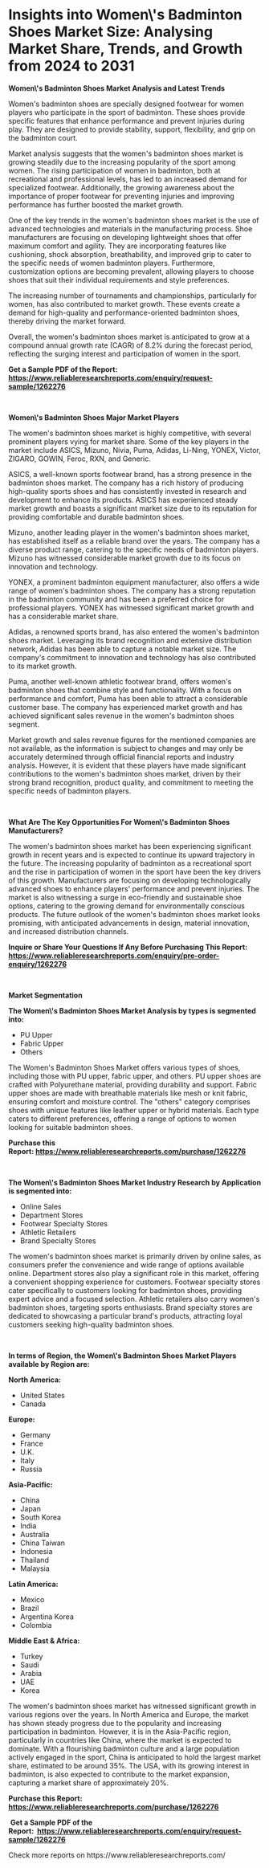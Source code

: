 <p><h1>Insights into Women\'s Badminton Shoes Market Size: Analysing Market Share, Trends, and Growth from 2024 to 2031</h1></p><p><strong>Women\'s Badminton Shoes Market Analysis and Latest Trends</strong></p>
<p><p>Women's badminton shoes are specially designed footwear for women players who participate in the sport of badminton. These shoes provide specific features that enhance performance and prevent injuries during play. They are designed to provide stability, support, flexibility, and grip on the badminton court.</p><p>Market analysis suggests that the women's badminton shoes market is growing steadily due to the increasing popularity of the sport among women. The rising participation of women in badminton, both at recreational and professional levels, has led to an increased demand for specialized footwear. Additionally, the growing awareness about the importance of proper footwear for preventing injuries and improving performance has further boosted the market growth.</p><p>One of the key trends in the women's badminton shoes market is the use of advanced technologies and materials in the manufacturing process. Shoe manufacturers are focusing on developing lightweight shoes that offer maximum comfort and agility. They are incorporating features like cushioning, shock absorption, breathability, and improved grip to cater to the specific needs of women badminton players. Furthermore, customization options are becoming prevalent, allowing players to choose shoes that suit their individual requirements and style preferences.</p><p>The increasing number of tournaments and championships, particularly for women, has also contributed to market growth. These events create a demand for high-quality and performance-oriented badminton shoes, thereby driving the market forward.</p><p>Overall, the women's badminton shoes market is anticipated to grow at a compound annual growth rate (CAGR) of 8.2% during the forecast period, reflecting the surging interest and participation of women in the sport.</p></p>
<p><strong>Get a Sample PDF of the Report:&nbsp; <a href="https://www.reliableresearchreports.com/enquiry/request-sample/1262276">https://www.reliableresearchreports.com/enquiry/request-sample/1262276</a></strong></p>
<p>&nbsp;</p>
<p><strong>Women\'s Badminton Shoes Major Market Players</strong></p>
<p><p>The women's badminton shoes market is highly competitive, with several prominent players vying for market share. Some of the key players in the market include ASICS, Mizuno, Nivia, Puma, Adidas, Li-Ning, YONEX, Victor, ZIGARO, GOWIN, Feroc, RXN, and Generic.</p><p>ASICS, a well-known sports footwear brand, has a strong presence in the badminton shoes market. The company has a rich history of producing high-quality sports shoes and has consistently invested in research and development to enhance its products. ASICS has experienced steady market growth and boasts a significant market size due to its reputation for providing comfortable and durable badminton shoes.</p><p>Mizuno, another leading player in the women's badminton shoes market, has established itself as a reliable brand over the years. The company has a diverse product range, catering to the specific needs of badminton players. Mizuno has witnessed considerable market growth due to its focus on innovation and technology.</p><p>YONEX, a prominent badminton equipment manufacturer, also offers a wide range of women's badminton shoes. The company has a strong reputation in the badminton community and has been a preferred choice for professional players. YONEX has witnessed significant market growth and has a considerable market share.</p><p>Adidas, a renowned sports brand, has also entered the women's badminton shoes market. Leveraging its brand recognition and extensive distribution network, Adidas has been able to capture a notable market size. The company's commitment to innovation and technology has also contributed to its market growth.</p><p>Puma, another well-known athletic footwear brand, offers women's badminton shoes that combine style and functionality. With a focus on performance and comfort, Puma has been able to attract a considerable customer base. The company has experienced market growth and has achieved significant sales revenue in the women's badminton shoes segment.</p><p>Market growth and sales revenue figures for the mentioned companies are not available, as the information is subject to changes and may only be accurately determined through official financial reports and industry analysis. However, it is evident that these players have made significant contributions to the women's badminton shoes market, driven by their strong brand recognition, product quality, and commitment to meeting the specific needs of badminton players.</p></p>
<p>&nbsp;</p>
<p><strong>What Are The Key Opportunities For Women\'s Badminton Shoes Manufacturers?</strong></p>
<p><p>The women's badminton shoes market has been experiencing significant growth in recent years and is expected to continue its upward trajectory in the future. The increasing popularity of badminton as a recreational sport and the rise in participation of women in the sport have been the key drivers of this growth. Manufacturers are focusing on developing technologically advanced shoes to enhance players' performance and prevent injuries. The market is also witnessing a surge in eco-friendly and sustainable shoe options, catering to the growing demand for environmentally conscious products. The future outlook of the women's badminton shoes market looks promising, with anticipated advancements in design, material innovation, and increased distribution channels.</p></p>
<p><strong>Inquire or Share Your Questions If Any Before Purchasing This Report: <a href="https://www.reliableresearchreports.com/enquiry/pre-order-enquiry/1262276">https://www.reliableresearchreports.com/enquiry/pre-order-enquiry/1262276</a></strong></p>
<p>&nbsp;</p>
<p><strong>Market Segmentation</strong></p>
<p><strong>The Women\'s Badminton Shoes Market Analysis by types is segmented into:</strong></p>
<p><ul><li>PU Upper</li><li>Fabric Upper</li><li>Others</li></ul></p>
<p><p>The Women's Badminton Shoes Market offers various types of shoes, including those with PU upper, fabric upper, and others. PU upper shoes are crafted with Polyurethane material, providing durability and support. Fabric upper shoes are made with breathable materials like mesh or knit fabric, ensuring comfort and moisture control. The "others" category comprises shoes with unique features like leather upper or hybrid materials. Each type caters to different preferences, offering a range of options to women looking for suitable badminton shoes.</p></p>
<p><strong>Purchase this Report:&nbsp;<a href="https://www.reliableresearchreports.com/purchase/1262276">https://www.reliableresearchreports.com/purchase/1262276</a></strong></p>
<p>&nbsp;</p>
<p><strong>The Women\'s Badminton Shoes Market Industry Research by Application is segmented into:</strong></p>
<p><ul><li>Online Sales</li><li>Department Stores</li><li>Footwear Specialty Stores</li><li>Athletic Retailers</li><li>Brand Specialty Stores</li></ul></p>
<p><p>The women's badminton shoes market is primarily driven by online sales, as consumers prefer the convenience and wide range of options available online. Department stores also play a significant role in this market, offering a convenient shopping experience for customers. Footwear specialty stores cater specifically to customers looking for badminton shoes, providing expert advice and a focused selection. Athletic retailers also carry women's badminton shoes, targeting sports enthusiasts. Brand specialty stores are dedicated to showcasing a particular brand's products, attracting loyal customers seeking high-quality badminton shoes.</p></p>
<p>&nbsp;</p>
<p><strong>In terms of Region, the Women\'s Badminton Shoes Market Players available by Region are:</strong></p>
<p>
    <p> <strong> North America: </strong>
        <ul>
            <li>United States</li>
            <li>Canada</li>
        </ul>
        </p> 
    <p> <strong> Europe: </strong>
        <ul>
            <li>Germany</li>
            <li>France</li>
            <li>U.K.</li>
            <li>Italy</li>
            <li>Russia</li>
        </ul>
        </p> 
    <p> <strong> Asia-Pacific: </strong>
        <ul>
            <li>China</li>
            <li>Japan</li>
            <li>South Korea</li>
            <li>India</li>
            <li>Australia</li>
            <li>China Taiwan</li>
            <li>Indonesia</li>
            <li>Thailand</li>
            <li>Malaysia</li>
        </ul>
        </p> 
    <p> <strong> Latin America: </strong>
        <ul>
            <li>Mexico</li>
            <li>Brazil</li>
            <li>Argentina Korea</li>
            <li>Colombia</li>
        </ul>
        </p> 
    <p> <strong> Middle East & Africa: </strong>
        <ul>
            <li>Turkey</li>
            <li>Saudi</li>
            <li>Arabia</li>
            <li>UAE</li>
            <li>Korea</li>
        </ul>
    </p>
    </p>
<p><p>The women's badminton shoes market has witnessed significant growth in various regions over the years. In North America and Europe, the market has shown steady progress due to the popularity and increasing participation in badminton. However, it is in the Asia-Pacific region, particularly in countries like China, where the market is expected to dominate. With a flourishing badminton culture and a large population actively engaged in the sport, China is anticipated to hold the largest market share, estimated to be around 35%. The USA, with its growing interest in badminton, is also expected to contribute to the market expansion, capturing a market share of approximately 20%.</p></p>
<p><strong>Purchase this Report: <a href="https://www.reliableresearchreports.com/purchase/1262276">https://www.reliableresearchreports.com/purchase/1262276</a></strong></p>
<p>&nbsp;<strong>Get a Sample PDF of the Report:&nbsp;&nbsp;<a href="https://www.reliableresearchreports.com/enquiry/request-sample/1262276">https://www.reliableresearchreports.com/enquiry/request-sample/1262276</a></strong></p>
<p><strong></strong></p>
<p>Check more reports on https://www.reliableresearchreports.com/</p>